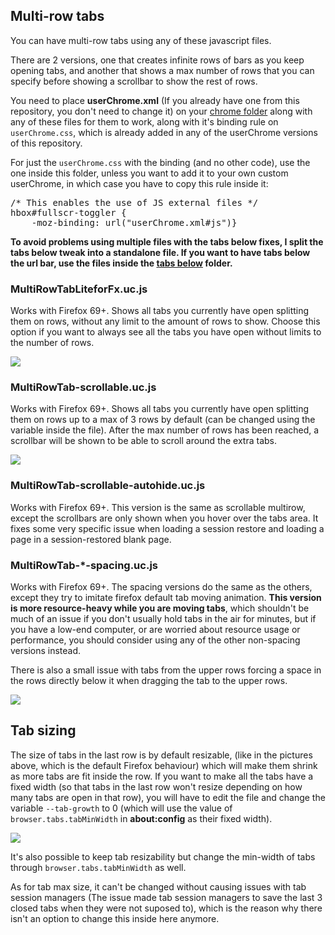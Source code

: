 <h2>Multi-row tabs</h2>
<p>You can have multi-row tabs using any of these javascript files.</p>
<p>There are 2 versions, one that creates infinite rows of bars as you keep opening tabs, and another that shows a max number of rows that you can specify before showing a scrollbar to show the rest of rows.</p>

<p>You need to place <b>userChrome.xml</b> (If you already have one from this repository, you don't need to change it) on your <a href="https://github.com/Izheil/Quantum-Nox-Firefox-Dark-Full-Theme/tree/master/Multirow%20and%20other%20functions#the-chrome-folder">chrome folder</a> along with any of these files for them to work, along with it's binding rule on <code>userChrome.css</code>, which is already added in any of the userChrome versions of this repository.</p>
<p>For just the <code>userChrome.css</code> with the binding (and no other code), use the one inside this folder, unless you want to add it to your own custom userChrome, in which case you have to copy this rule inside it:</p>

<pre>
/* This enables the use of JS external files */
hbox#fullscr-toggler {
    -moz-binding: url("userChrome.xml#js")}
</pre>

<b>To avoid problems using multiple files with the tabs below fixes, I split the tabs below tweak into a standalone file. If you want to have tabs below the url bar, use the files inside the <a href="https://github.com/Izheil/Quantum-Nox-Firefox-Dark-Full-Theme/tree/master/Multirow%20and%20other%20functions/Tabs%20below">tabs below</a> folder.</b>

<h3>MultiRowTabLiteforFx.uc.js</h3>
<p>Works with Firefox 69+. Shows all tabs you currently have open splitting them on rows, without any limit to the amount of rows to show. Choose this option if you want to always see all the tabs you have open without limits to the number of rows.</p>
<img src="https://i.imgur.com/GWSgqD9.png">

<h3>MultiRowTab-scrollable.uc.js</h3>
<p>Works with Firefox 69+. Shows all tabs you currently have open splitting them on rows up to a max of 3 rows by default (can be changed using the variable inside the file). After the max number of rows has been reached, a scrollbar will be shown to be able to scroll around the extra tabs.</p>
<img src="https://i.imgur.com/qqQn4Ky.png">

<h3>MultiRowTab-scrollable-autohide.uc.js</h3>
<p>Works with Firefox 69+. This version is the same as scrollable multirow, except the scrollbars are only shown when you hover over the tabs area. It fixes some very specific issue when loading a session restore and loading a page in a session-restored blank page.</p>

<h3>MultiRowTab-*-spacing.uc.js</h3>
<p>Works with Firefox 69+. The spacing versions do the same as the others, except they try to imitate firefox default tab moving animation. <b>This version is more resource-heavy while you are moving tabs</b>, which shouldn't be much of an issue if you don't usually hold tabs in the air for minutes, but if you have a low-end computer, or are worried about resource usage or performance, you should consider using any of the other non-spacing versions instead.</p> 
<p>There is also a small issue with tabs from the upper rows forcing a space in the rows directly below it when dragging the tab to the upper rows.</p>
<img src="https://i.imgur.com/scWHxog.png">

<h2>Tab sizing</h2>
<p>The size of tabs in the last row is by default resizable, (like in the pictures above, which is the default Firefox behaviour) which will make them shrink as more tabs are fit inside the row. If you want to make all the tabs have a fixed width (so that tabs in the last row won't resize depending on how many tabs are open in that row), you will have to edit the file and change the variable <code>--tab-growth</code> to 0 (which will use the value of <code>browser.tabs.tabMinWidth</code> in <b>about:config</b> as their fixed width).</p>
<img src="https://i.imgur.com/twzsQ6V.png">

<p>It's also possible to keep tab resizability but change the min-width of tabs through <code>browser.tabs.tabMinWidth</code> as well.</p>
<p>As for tab max size, it can't be changed without causing issues with tab session managers (The issue made tab session managers to save the last 3 closed tabs when they were not suposed to), which is the reason why there isn't an option to change this inside here anymore.</p>